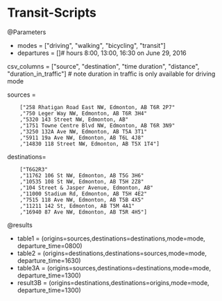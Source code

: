 # Transit-Scripts

@Parameters

- modes = ["driving", "walking", "bicycling", "transit"]
- departures = []# hours 8:00, 13:00, 16:30 on June 29, 2016


csv_columns = ["source", "destination", "time duration", "distance", "duration_in_traffic"] # note duration in traffic is only available for driving mode


sources =

        ["258 Rhatigan Road East NW, Edmonton, AB T6R 2P7"
        ,"750 Leger Way NW, Edmonton, AB T6R 3H4"
        ,"5320 143 Street NW, Edmonton, AB"
        ,"1751 Towne Centre Blvd NW, Edmonton, AB T6R 3N9"
        ,"3250 132A Ave NW, Edmonton, AB T5A 3T1"
        ,"5911 19a Ave NW, Edmonton, AB T6L 4J8"
        ,"14830 118 Street NW, Edmonton, AB T5X 1T4"]



destinations=

        ["T6G2R3"
        ,"11762 106 St NW, Edmonton, AB T5G 3H6"
        ,"10535 108 St NW, Edmonton, AB T5H 2Z8"
        ,"104 Street & Jasper Avenue, Edmonton, AB"
        ,"11000 Stadium Rd, Edmonton, AB T5H 4E2"
        ,"7515 118 Ave NW, Edmonton, AB T5B 4X5"
        ,"11211 142 St, Edmonton, AB T5M 4A1"
        ,"16940 87 Ave NW, Edmonton, AB T5R 4H5"]


@results

- table1 = (origins=sources,destinations=destinations,mode=mode, departure_time=0800)
- table2 = (origins=destinations,destinations=sources,mode=mode, departure_time=1630)
- table3A = (origins=sources,destinations=destinations,mode=mode, departure_time=1300)
- result3B = (origins=destinations,destinations=origins,mode=mode, departure_time=1300)



